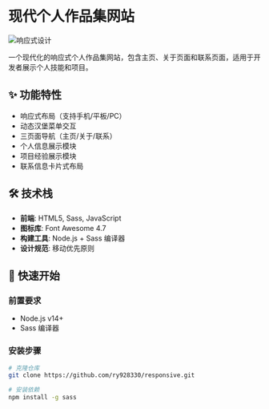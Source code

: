 # 现代个人作品集网站

![响应式设计](https://img.shields.io/badge/Responsive-Design-brightgreen)

一个现代化的响应式个人作品集网站，包含主页、关于页面和联系页面，适用于开发者展示个人技能和项目。

## ✨ 功能特性
- 响应式布局（支持手机/平板/PC）
- 动态汉堡菜单交互
- 三页面导航（主页/关于/联系）
- 个人信息展示模块
- 项目经验展示模块
- 联系信息卡片式布局

## 🛠️ 技术栈
- **前端**: HTML5, Sass, JavaScript
- **图标库**: Font Awesome 4.7
- **构建工具**: Node.js + Sass 编译器
- **设计规范**: 移动优先原则

## 🚀 快速开始

### 前置要求
- Node.js v14+
- Sass 编译器

### 安装步骤
```bash
# 克隆仓库
git clone https://github.com/ry928330/responsive.git

# 安装依赖
npm install -g sass
